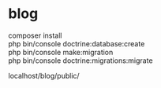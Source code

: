 # blog
composer install <br/>
php bin/console doctrine:database:create <br/>
php bin/console make:migration <br/>
php bin/console doctrine:migrations:migrate <br/>

localhost/blog/public/ <br/>
